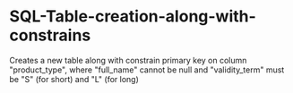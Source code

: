 # SQL-Table-creation-along-with-constrains
Creates a new table along with constrain primary key on column "product_type", where "full_name" cannot be null and "validity_term" must be "S" (for short) and "L" (for long)
